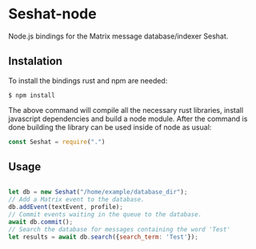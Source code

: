 # Seshat-node

Node.js bindings for the Matrix message database/indexer Seshat.

## Instalation

To install the bindings rust and npm are needed:

    $ npm install

The above command will compile all the necessary rust libraries, install
javascript dependencies and build a node module. After the command is done
building the library can be used inside of node as usual:

```javascript
const Seshat = require(".")
```

## Usage

```javascript

let db = new Seshat("/home/example/database_dir");
// Add a Matrix event to the database.
db.addEvent(textEvent, profile);
// Commit events waiting in the queue to the database.
await db.commit();
// Search the database for messages containing the word 'Test'
let results = await db.search({search_term: 'Test'});

```
